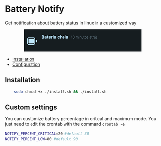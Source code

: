 # Battery Notify

<p>Get notification about battery status in linux in a customized way</p>

<div align='center'>
    <img 
        src='./assets/battery notify.png'
        alt='Imagem de notificação da bateria cheia'
    />
</div>

- [Installation](#Installation)
- [Configuration](#custom-settings)

## Installation

```bash
    sudo chmod +x ./install.sh && ./install.sh
```

## Custom settings

You can customize battery percentage in critical and maximum mode. You just need to edit the crontab with the command `crontab -e`

```bash
NOTIFY_PERCENT_CRITICAL=20 #default 30
NOTIFY_PERCENT_LOW=80 #default 90
```
